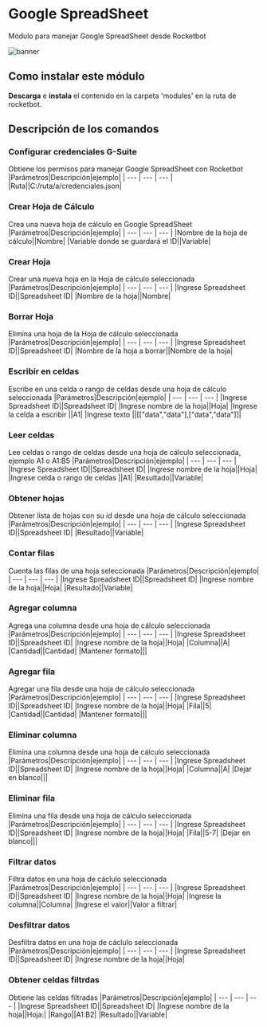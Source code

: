 



# Google SpreadSheet
  
Módulo para manejar Google SpreadSheet desde Rocketbot  
  
![banner](/docs/imgs/Banner_C:\Users\jmsir\Desktop\RB\Rocketbot\modules\Google-SpreadSheets.png)
## Como instalar este módulo
  
__Descarga__ e __instala__ el contenido en la carpeta 'modules' en la ruta de rocketbot.  



## Descripción de los comandos

### Configurar credenciales G-Suite
  
Obtiene los permisos para manejar Google SpreadSheet con Rocketbot
|Parámetros|Descripción|ejemplo|
| --- | --- | --- |
|Ruta||C:/ruta/a/credenciales.json|

### Crear Hoja de Cálculo
  
Crea una nueva hoja de cálculo en Google SpreadSheet
|Parámetros|Descripción|ejemplo|
| --- | --- | --- |
|Nombre de la hoja de cálculo||Nombre|
|Variable donde se guardará el ID||Variable|

### Crear Hoja
  
Crear una nueva hoja en la Hoja de cálculo seleccionada
|Parámetros|Descripción|ejemplo|
| --- | --- | --- |
|Ingrese Spreadsheet ID||Spreadsheet ID|
|Nombre de la hoja||Nombre|

### Borrar Hoja
  
Elimina una hoja de la Hoja de cálculo seleccionada
|Parámetros|Descripción|ejemplo|
| --- | --- | --- |
|Ingrese Spreadsheet ID||Spreadsheet ID|
|Nombre de la hoja a borrar||Nombre de la hoja|

### Escribir en celdas
  
Escribe en una celda o rango de celdas desde una hoja de cálculo seleccionada
|Parámetros|Descripción|ejemplo|
| --- | --- | --- |
|Ingrese Spreadsheet ID||Spreadsheet ID|
|Ingrese nombre de la hoja||Hoja|
|Ingrese la celda a escribir ||A1|
|Ingrese texto ||[["data","data"],["data","data"]]|

### Leer celdas
  
Lee celdas o rango de celdas desde una hoja de cálculo seleccionada, ejemplo A1 o A1:B5
|Parámetros|Descripción|ejemplo|
| --- | --- | --- |
|Ingrese Spreadsheet ID||Spreadsheet ID|
|Ingrese nombre de la hoja||Hoja|
|Ingrese celda o rango de celdas ||A1|
|Resultado||Variable|

### Obtener hojas
  
Obtener lista de hojas con su id desde una hoja de cálculo seleccionada
|Parámetros|Descripción|ejemplo|
| --- | --- | --- |
|Ingrese Spreadsheet ID||Spreadsheet ID|
|Resultado||Variable|

### Contar filas
  
Cuenta las filas de una hoja seleccionada
|Parámetros|Descripción|ejemplo|
| --- | --- | --- |
|Ingrese Spreadsheet ID||Spreadsheet ID|
|Ingrese nombre de la hoja||Hoja|
|Resultado||Variable|

### Agregar columna
  
Agrega una columna desde una hoja de cálculo seleccionada
|Parámetros|Descripción|ejemplo|
| --- | --- | --- |
|Ingrese Spreadsheet ID||Spreadsheet ID|
|Ingrese nombre de la hoja||Hoja|
|Columna||A|
|Cantidad||Cantidad|
|Mantener formato|||

### Agregar fila
  
Agregar una fila desde una hoja de cálculo seleccionada
|Parámetros|Descripción|ejemplo|
| --- | --- | --- |
|Ingrese Spreadsheet ID||Spreadsheet ID|
|Ingrese nombre de la hoja||Hoja|
|Fila||5|
|Cantidad||Cantidad|
|Mantener formato|||

### Eliminar columna
  
Elimina una columna desde una hoja de cálculo seleccionada
|Parámetros|Descripción|ejemplo|
| --- | --- | --- |
|Ingrese Spreadsheet ID||Spreadsheet ID|
|Ingrese nombre de la hoja||Hoja|
|Columna||A|
|Dejar en blanco|||

### Eliminar fila
  
Elimina una fila desde una hoja de cálculo seleccionada
|Parámetros|Descripción|ejemplo|
| --- | --- | --- |
|Ingrese Spreadsheet ID||Spreadsheet ID|
|Ingrese nombre de la hoja||Hoja|
|Fila||5-7|
|Dejar en blanco|||

### Filtrar datos
  
Filtra datos en una hoja de cáclulo seleccionada
|Parámetros|Descripción|ejemplo|
| --- | --- | --- |
|Ingrese Spreadsheet ID||Spreadsheet ID|
|Ingrese nombre de la hoja||Hoja|
|Ingrese la columna||Columna|
|Ingrese el valor||Valor a filtrar|

### Desfiltrar datos
  
Desfiltra datos en una hoja de cáclulo seleccionada
|Parámetros|Descripción|ejemplo|
| --- | --- | --- |
|Ingrese Spreadsheet ID||Spreadsheet ID|
|Ingrese nombre de la hoja||Hoja|

### Obtener celdas filtrdas
  
Obtiene las celdas filtradas
|Parámetros|Descripción|ejemplo|
| --- | --- | --- |
|Ingrese Spreadsheet ID||Spreadsheet ID|
|Ingrese nombre de la hoja||Hoja:|
|Rango||A1:B2|
|Resultado||Variable|
